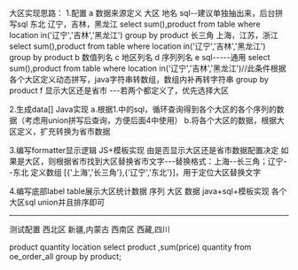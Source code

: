 大区实现思路：
1.配置
  		a 数据来源定义
  		      大区 	地名						sql--建议单独抽出来，后台拼写sql
  		    东北	辽宁，吉林，黑龙江	select sum(),product from table where location in('辽宁','吉林','黑龙江') group by product
  		  长三角    上海，江苏，浙江 		select sum(),product from table where location in('辽宁','吉林','黑龙江') group by product
  		b 数值列名
  		c 地区列名
  		d 序列列名
  		e sql-----通用
  		   select sum(),product from table
  		   where  location in('辽宁','吉林','黑龙江')//此条件根据各个大区定义动态拼写，java字符串转数组，数组内补再转字符串
  		   group by product
  		f 显示大区还是省市 ---若两个都定义了，优先选择大区
  		
 2.生成data[]
     Java实现
     	a.根据1.中的sql，循环查询得到各个大区的各个序列的数据（考虑用union拼写后查询，方便后面4中使用）
     	b.将各个大区的数据，根据大区定义，扩充转换为省市数据 
     	
3.编写formatter显示逻辑
     JS+模板实现
     	由是否显示大区还是省市数据配置决定
     	如果是大区，则根据省市找到大区替换省市文字---替换格式：上海--长三角；辽宁--东北
     	定义数组 [{'上海','长三角'},{'辽宁','东北'}]，用于定位大区替换文字
     	
4.编写底部label table展示大区统计数据
		序列		大区		数据
	 java+sql+模板实现
	    	各个大区sql union并且排序即可
	    	
-------------------------------------------------------
测试配置
西北区 新疆,内蒙古
西南区 西藏,四川

product
quantity
location
select product ,sum(price) quantity from oe_order_all 
group by product;	    	